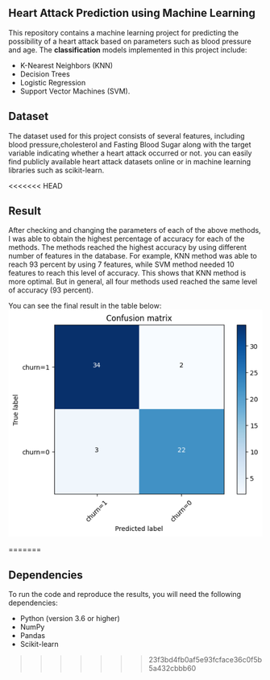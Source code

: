 ## Heart Attack Prediction using Machine Learning

This repository contains a machine learning project for predicting the possibility of a heart attack based on parameters such as blood pressure and age. The <b>classification</b> models implemented in this project include:
- K-Nearest Neighbors (KNN)
- Decision Trees
- Logistic Regression
- Support Vector Machines (SVM).

## Dataset

The dataset used for this project consists of several features, including blood pressure,cholesterol and Fasting Blood Sugar along with the target variable indicating whether a heart attack occurred or not. you can easily find publicly available heart attack datasets online or in machine learning libraries such as scikit-learn.

<<<<<<< HEAD
## Result 

After checking and changing the parameters of each of the above methods, I was able to obtain the highest percentage of accuracy for each of the methods.
The methods reached the highest accuracy by using different number of features in the database. For example, KNN method was able to reach 93 percent by using 7 features, while SVM method needed 10 features to reach this level of accuracy. This shows that KNN method is more optimal.
But in general, all four methods used reached the same level of accuracy (93 percent).

You can see the final result in the table below:
![image](./Confusion_matrix.png)

=======
## Dependencies

To run the code and reproduce the results, you will need the following dependencies:

- Python (version 3.6 or higher)
- NumPy
- Pandas
- Scikit-learn
>>>>>>> 23f3bd4fb0af5e93fcface36c0f5b5a432cbbb60





